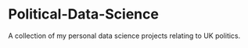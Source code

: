# Political-Data-Science
A collection of my personal data science projects relating to UK politics.
